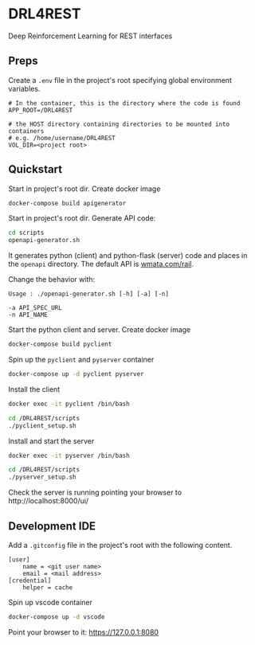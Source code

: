 # DRL4REST
Deep Reinforcement Learning for REST interfaces

## Preps

Create a `.env` file in the project's root specifying global environment variables.
```
# In the container, this is the directory where the code is found
APP_ROOT=/DRL4REST

# the HOST directory containing directories to be mounted into containers
# e.g. /home/username/DRL4REST
VOL_DIR=<project root>
```

## Quickstart

Start in project's root dir. Create docker image
```bash
docker-compose build apigenerator 
```

Start in project's root dir. Generate API code:  
```bash
cd scripts
openapi-generator.sh
```
It generates python (client) and python-flask (server) code and places in the `openapi` directory. The default API is [wmata.com/rail](https://raw.githubusercontent.com/APIs-guru/openapi-directory/master/APIs/wmata.com/rail-station/1.0/swagger.yaml). 

Change the behavior with:
```
Usage : ./openapi-generator.sh [-h] [-a] [-n]

-a API_SPEC_URL
-n API_NAME 
```

Start the python client and server. Create docker image
```bash
docker-compose build pyclient 
```

Spin up the `pyclient` and `pyserver` container  
```bash
docker-compose up -d pyclient pyserver
```

Install the client
```bash
docker exec -it pyclient /bin/bash

cd /DRL4REST/scripts
./pyclient_setup.sh
```

Install and start the server 
```bash
docker exec -it pyserver /bin/bash

cd /DRL4REST/scripts
./pyserver_setup.sh
```

Check the server is running pointing your browser to http://localhost:8000/ui/

## Development IDE

Add a `.gitconfig` file  in the project's root with the following content.

```
[user]
	name = <git user name>
	email = <mail address>
[credential]
	helper = cache
```

Spin up vscode container

```bash
docker-compose up -d vscode
```

Point your browser to it: https://127.0.0.1:8080
